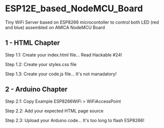 # ESP12E_based_NodeMCU_Board
Tiny WiFi Server based on ESP8266 microcontoller to control both LED (red and blue) assembled on AMICA NodeMCU Board


## 1 - HTML Chapter
Step 1.1: Create your index.html file... Read Hackable #24!

Step 1.2: Create your styles.css file

Step 1.3: Create your code.js file... It's not manadatory!

## 2 - Arduino Chapter
Step 2.1: Copy Example ESP8266WiFi > WiFiAccessPoint

Step 2.2: Add your expected HTML page source

Step 2.3: Upload your Arduino code... It's too long to flash ESP8266!
